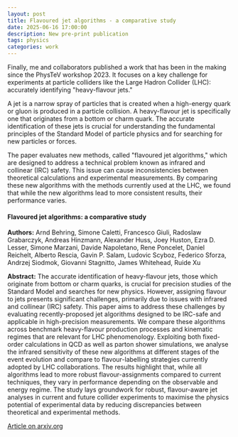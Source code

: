 ```yaml
---
layout: post
title: Flavoured jet algorithms - a comparative study
date: 2025-06-16 17:00:00
description: New pre-print publication
tags: physics 
categories: work
---
```


Finally, me and collaborators published a work that has been in the making since the PhysTeV workshop 2023. It focuses on a key challenge for experiments at particle colliders like the Large Hadron Collider (LHC): accurately identifying "heavy-flavour jets."

A jet is a narrow spray of particles that is created when a high-energy quark or gluon is produced in a particle collision. A heavy-flavour jet is specifically one that originates from a bottom or charm quark. The accurate identification of these jets is crucial for understanding the fundamental principles of the Standard Model of particle physics and for searching for new particles or forces.

The paper evaluates new methods, called "flavoured jet algorithms," which are designed to address a technical problem known as infrared and collinear (IRC) safety. This issue can cause inconsistencies between theoretical calculations and experimental measurements. By comparing these new algorithms with the methods currently used at the LHC, we found that while the new algorithms lead to more consistent results, their performance varies.

<h4> Flavoured jet algorithms: a comparative study </h4>

<b>Authors:</b> Arnd Behring, Simone Caletti, Francesco Giuli, Radoslaw Grabarczyk, Andreas Hinzmann, Alexander Huss, Joey Huston, Ezra D. Lesser, Simone Marzani, Davide Napoletano, Rene Poncelet, Daniel Reichelt, Alberto Rescia, Gavin P. Salam, Ludovic Scyboz, Federico Sforza, Andrzej Siodmok, Giovanni Stagnitto, James Whitehead, Ruide Xu 

<b>Abstract:</b> The accurate identification of heavy-flavour jets, those which originate from bottom or charm quarks, is crucial for precision studies of the Standard Model and searches for new physics. However, assigning flavour to jets presents significant challenges, primarily due to issues with infrared and collinear (IRC) safety. This paper aims to address these challenges by evaluating recently-proposed jet algorithms designed to be IRC-safe and applicable in high-precision measurements. We compare these algorithms across benchmark heavy-flavour production processes and kinematic regimes that are relevant for LHC phenomenology. Exploiting both fixed-order calculations in QCD as well as parton shower simulations, we analyse the infrared sensitivity of these new algorithms at different stages of the event evolution and compare to flavour-labelling strategies currently adopted by LHC collaborations. The results highlight that, while all algorithms lead to more robust flavour-assignments compared to current techniques, they vary in performance depending on the observable and energy regime. The study lays groundwork for robust, flavour-aware jet analyses in current and future collider experiments to maximise the physics potential of experimental data by reducing discrepancies between theoretical and experimental methods.
 
<a href="https://arxiv.org/abs/2506.13449">Article on arxiv.org</a>
